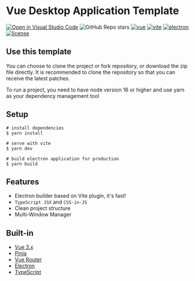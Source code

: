 # Vue Desktop Application Template

[![Open in Visual Studio Code](https://open.vscode.dev/badges/open-in-vscode.svg)](https://open.vscode.dev/hyroge/vite-vue-electron)
![GitHub Repo stars](https://img.shields.io/github/stars/hyroge/vite-vue-electron)
[![vue](https://img.shields.io/badge/vue-3.2.27-brightgreen.svg)](https://github.com/vuejs/vue-next)
[![vite](https://img.shields.io/badge/vite-2.7.12-brightgreen.svg)](https://github.com/vitejs/vite)
[![electron](https://img.shields.io/badge/electron-16.0.7-brightgreen.svg)](https://github.com/electron/electron)
[![license](https://img.shields.io/github/license/mashape/apistatus.svg)](https://github.com/hyroge/vite-vue-electron/blob/main/LICENSE)

## Use this template
You can choose to clone the project or fork repository, or download the zip file directly. It is recommended to clone the repository so that you can receive the latest patches.

To run a project, you need to have node version 16 or higher and use yarn as your dependency management tool


## Setup
```
# install dependencies
$ yarn install

# serve with vite
$ yarn dev

# build electron application for production
$ yarn build
```

## Features
- Electron builder based on Vite plugin, it's fast!
- `TypeScript JSX` and `CSS-in-JS`
- Clean project structure
- Multi-Window Manager

## Built-in
- [Vue 3.x](https://v3.vuejs.org/)
- [Pinia](https://pinia.esm.dev/)
- [Vue Router](https://next.router.vuejs.org/)
- [Electron](https://www.electronjs.org/)
- [TypeScript](https://www.typescriptlang.org/)
